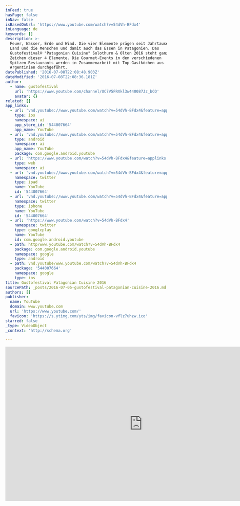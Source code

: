 ```yaml
---
inFeed: true
hasPage: false
inNav: false
isBasedOnUrl: 'https://www.youtube.com/watch?v=54dVh-BFdx4'
inLanguage: de
keywords: []
description: >-
  Feuer, Wasser, Erde und Wind. Die vier Elemente prägen seit Jahrtausenden das
  Land und die Menschen und damit auch das Essen in Patagonien. Das
  Gustofestival® "Patagonian Cuisine" Solothurn & Olten 2016 steht ganz im
  Zeichen dieser 4 Elemente. Die Gourmet-Events in den verschiedenen
  Spitzen-Restaurants werden in Zusammenarbeit mit Top-Gastköchen aus
  Argentinien durchgeführt.
datePublished: '2016-07-08T22:08:48.903Z'
dateModified: '2016-07-08T22:08:36.181Z'
author:
  - name: gustofestival
    url: 'https://www.youtube.com/channel/UC7V5FRXkl3w440087Jz_bCQ'
    avatar: {}
related: []
app_links:
  - url: 'vnd.youtube://www.youtube.com/watch?v=54dVh-BFdx4&feature=applinks'
    type: ios
    namespace: ai
    app_store_id: '544007664'
    app_name: YouTube
  - url: 'vnd.youtube://www.youtube.com/watch?v=54dVh-BFdx4&feature=applinks'
    type: android
    namespace: ai
    app_name: YouTube
    package: com.google.android.youtube
  - url: 'https://www.youtube.com/watch?v=54dVh-BFdx4&feature=applinks'
    type: web
    namespace: ai
  - url: 'vnd.youtube://www.youtube.com/watch?v=54dVh-BFdx4&feature=applinks'
    namespace: twitter
    type: ipad
    name: YouTube
    id: '544007664'
  - url: 'vnd.youtube://www.youtube.com/watch?v=54dVh-BFdx4&feature=applinks'
    namespace: twitter
    type: iphone
    name: YouTube
    id: '544007664'
  - url: 'https://www.youtube.com/watch?v=54dVh-BFdx4'
    namespace: twitter
    type: googleplay
    name: YouTube
    id: com.google.android.youtube
  - path: http/www.youtube.com/watch?v=54dVh-BFdx4
    package: com.google.android.youtube
    namespace: google
    type: android
  - path: vnd.youtube/www.youtube.com/watch?v=54dVh-BFdx4
    package: '544007664'
    namespace: google
    type: ios
title: Gustofestival Patagonian Cuisine 2016
sourcePath: _posts/2016-07-05-gustofestival-patagonian-cuisine-2016.md
authors: []
publisher:
  name: YouTube
  domain: www.youtube.com
  url: 'https://www.youtube.com/'
  favicon: 'https://s.ytimg.com/yts/img/favicon-vflz7uhzw.ico'
starred: false
_type: VideoObject
_context: 'http://schema.org'

---
```

<iframe src="https://cdn.embedly.com/widgets/media.html?src=https%3A%2F%2Fwww.youtube.com%2Fembed%2F54dVh-BFdx4%3Ffeature%3Doembed&amp;url=http%3A%2F%2Fwww.youtube.com%2Fwatch%3Fv%3D54dVh-BFdx4&amp;image=https%3A%2F%2Fi.ytimg.com%2Fvi%2F54dVh-BFdx4%2Fhqdefault.jpg&amp;key=b7d04c9b404c499eba89ee7072e1c4f7&amp;type=text%2Fhtml&amp;schema=youtube" width="854" height="480" scrolling="no" frameborder="0" allowfullscreen="" style=""></iframe>